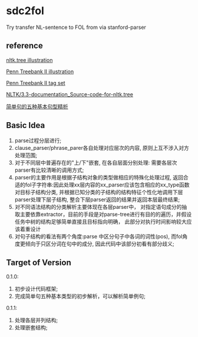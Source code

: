 # sdc2fol
Try transfer NL-sentence to FOL from via stanford-parser

## reference
[nltk.tree illustration](https://kite.com/python/docs/nltk.tree.Tree) 

[Penn Treebank II illustration](https://gist.github.com/nlothian/9240750)
  
[Penn Treebank II tag set](https://www.clips.uantwerpen.be/pages/mbsp-tags)

[NLTK/3.3-documentation_Source-code-for-nltk.tree](https://www.nltk.org/_modules/nltk/tree.html)

[简单句的五种基本句型精析](https://www.hjenglish.com/juxing/p1206680/) 

## Basic Idea
1. parse过程分层进行;
2. clause_parser/phrase_parer各自处理对应层次的内容, 原则上互不涉入对方处理范围;
3. 对于不同层中普遍存在的"上/下"嵌套, 在各自层面分别处理: 需要各层次parser有比较清晰的调用方式;
4. parser的主要作用是根据子结构对象的类型做相应的特殊化处理过程, 返回合适的fol子字符串:因此处理xx层内容的xx_parser应该包含相应的xx_type函数对目标子结构分类, 并根据已知分类的子结构的结构特征个性化地调用下层parser处理下层子结构, 整合下层parser返回的结果并返回本层最终结果;
5. 对不同语法结构的分类解析主要体现在各层parser中， 对指定语句成分的抽取主要依靠extractor，目前的手段是对parse-tree进行有目的的遍历，并假设任务中树的结构足够简单直接且目标指向明确， 此部分对执行时间影响较大应该着重设计
6. 对句子结构的看法有两个角度:parse 中区分句子中各词的词性(pos), 而fol角度更倾向于只区分词在句中的成分, 因此代码中该部分初看有部分歧义;

## Target of Version
0.1.0:  
1. 初步设计代码框架;
2. 完成简单句五种基本类型的初步解析，可以解析简单例句;

0.1.1:  
1. 处理各层并列结构;
2. 处理嵌套结构;
    
